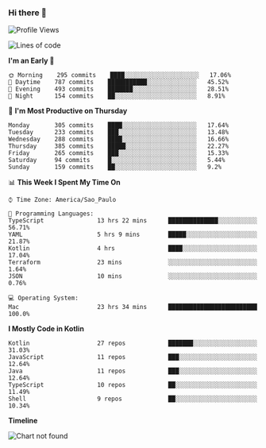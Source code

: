 ### Hi there 👋

<!--
**fernandonogueira/fernandonogueira** is a ✨ _special_ ✨ repository because its `README.md` (this file) appears on your GitHub profile.

Here are some ideas to get you started:

- 🔭 I’m currently working on ...
- 🌱 I’m currently learning ...
- 👯 I’m looking to collaborate on ...
- 🤔 I’m looking for help with ...
- 💬 Ask me about ...
- 📫 How to reach me: ...
- 😄 Pronouns: ...
- ⚡ Fun fact: ...
-->

<!--START_SECTION:waka-->
![Profile Views](http://img.shields.io/badge/Profile%20Views-0-blue)

![Lines of code](https://img.shields.io/badge/From%20Hello%20World%20I%27ve%20Written-594844%20lines%20of%20code-blue)

**I'm an Early 🐤** 

```text
🌞 Morning    295 commits    ████░░░░░░░░░░░░░░░░░░░░░   17.06% 
🌆 Daytime    787 commits    ███████████░░░░░░░░░░░░░░   45.52% 
🌃 Evening    493 commits    ███████░░░░░░░░░░░░░░░░░░   28.51% 
🌙 Night      154 commits    ██░░░░░░░░░░░░░░░░░░░░░░░   8.91%

```
📅 **I'm Most Productive on Thursday** 

```text
Monday       305 commits    ████░░░░░░░░░░░░░░░░░░░░░   17.64% 
Tuesday      233 commits    ███░░░░░░░░░░░░░░░░░░░░░░   13.48% 
Wednesday    288 commits    ████░░░░░░░░░░░░░░░░░░░░░   16.66% 
Thursday     385 commits    █████░░░░░░░░░░░░░░░░░░░░   22.27% 
Friday       265 commits    ███░░░░░░░░░░░░░░░░░░░░░░   15.33% 
Saturday     94 commits     █░░░░░░░░░░░░░░░░░░░░░░░░   5.44% 
Sunday       159 commits    ██░░░░░░░░░░░░░░░░░░░░░░░   9.2%

```


📊 **This Week I Spent My Time On** 

```text
⌚︎ Time Zone: America/Sao_Paulo

💬 Programming Languages: 
TypeScript               13 hrs 22 mins      ██████████████░░░░░░░░░░░   56.71% 
YAML                     5 hrs 9 mins        █████░░░░░░░░░░░░░░░░░░░░   21.87% 
Kotlin                   4 hrs               ████░░░░░░░░░░░░░░░░░░░░░   17.04% 
Terraform                23 mins             ░░░░░░░░░░░░░░░░░░░░░░░░░   1.64% 
JSON                     10 mins             ░░░░░░░░░░░░░░░░░░░░░░░░░   0.76%

💻 Operating System: 
Mac                      23 hrs 34 mins      █████████████████████████   100.0%

```

**I Mostly Code in Kotlin** 

```text
Kotlin                   27 repos            ███████░░░░░░░░░░░░░░░░░░   31.03% 
JavaScript               11 repos            ███░░░░░░░░░░░░░░░░░░░░░░   12.64% 
Java                     11 repos            ███░░░░░░░░░░░░░░░░░░░░░░   12.64% 
TypeScript               10 repos            ██░░░░░░░░░░░░░░░░░░░░░░░   11.49% 
Shell                    9 repos             ██░░░░░░░░░░░░░░░░░░░░░░░   10.34%

```


**Timeline**

![Chart not found](https://raw.githubusercontent.com/fernandonogueira/fernandonogueira/master/charts/bar_graph.png) 


<!--END_SECTION:waka-->
